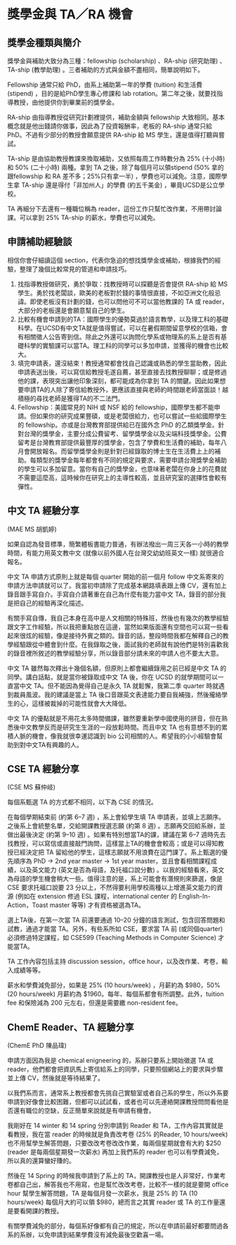 # 獎學金與 TA／RA 機會

## 獎學金種類與簡介

獎學金與補助大致分為三種：fellowship (scholarship) 、RA-ship (研究助理) 、TA-ship (教學助理) 。三者補助的方式與金額不盡相同，簡單說明如下。

Fellowship 通常只給 PhD，由系上補助第一年的學費 (tuition) 和生活費 (stipend) ，目的是給PhD學生專心修課和 lab rotation。第二年之後，就要找指導教授，由他提供你到畢業前的獎學金。

RA-ship 由指導教授從研究計劃裡提供，補助金額與 fellowship 大致相同。基本概念就是他出錢請你做事，因此為了投資報酬率，老板的 RA-ship 通常只給 PhD。不過有少部分的教授會願意提供 RA-ship 給 MS 學生，還是值得打聽與嘗試。

TA-ship 是由協助教授教課來換取補助，又依照每周工作時數分為 25% (十小時) 和 50% (二十小時) 兩種。拿到 TA 之後，除了每個月可以領stipend (50% 拿的跟fellowship 和 RA 差不多；25%只有拿一半) ，學費也可以減免。注意，國際學生拿 TA-ship 還是得付「非加州人」的學費 (約五千美金) ，畢竟UCSD是公立學校。

TA 再細分下去還有一種職位稱為 reader，這份工作只幫忙改作業，不用帶討論課。可以拿到 25% TA-ship 的薪水，學費也可以減免。

## 申請補助經驗談

相信你會仔細讀這個 section，代表你急迫的想找獎學金或補助，根據我們的經驗，整理了幾個比較常見的管道和申請技巧。

1. 找指導教授做研究，勇於爭取：找教授時可以探聽是否會提供 RA-ship 給 MS 學生。勇於找老闆談，歐美的老板對於錢的事情很直接，不如亞洲文化般忌諱。即使老板沒有計劃的錢，也可以問他可不可以當他教課的 TA 或 reader，大部分的老板還是會願意幫自己的學生。
2. 比較有機會申請到的TA：國際學生的優勢莫過於語言教學，以及理工科的基礎科學。在UCSD有中文TA就是值得嘗試，可以在暑假期間留意學校的信箱，會有相關徵人公告寄到信。除此之外還可以詢問化學系或物理系的系上是否有基礎科學的實驗課可以當TA。理工科的同學可以多加申請，並獲得的機會也比較大。
3. 填完申請表，還沒結束！教授通常都會找自己認識或熟悉的學生當助教，因此申請表送出後，可以寫信給教授毛遂自薦，甚至直接去找教授聊聊；或是修過他的課，表現突出讓他印象深刻，都可能成為你拿到 TA 的關鍵。因此如果想要申請TA的人除了寄信給教授外，更應該直接與老師約時間跟老師當面談！越積極的尋找老師是獲得TA的不二法門。
4. Fellowship：美國常見的 NIH 或 NSF 給的 fellowship，國際學生都不能申請。但如果你的研究成果豐碩，或是老闆很給力，也可以嘗試一些給國際學生的 fellowship。亦或是台灣教育部提供給已在國外念 PhD 的乙類獎學金。針對台灣的獎學金，主要分成公費留考、留學獎學金以及尖端科技獎學金。公費留考是台灣教育部提供最豐厚的獎學金，包含了學費和生活費的補助，每年八月會開放報名。而留學獎學金則是針對已經錄取的博士生在生活費上上的補助。每類型的獎學金每年都會有不同的規定與要求，需要申請台灣獎學金補助的學生可以多加留意。當你有自己的獎學金，也意味著老闆在你身上的花費就不需要這麼高，這時候你在研究上的主導性較高，並且研究室的選擇性會較有彈性。

## 中文 TA 經驗分享

 (MAE MS 胡凱婷) 

如果自認為發音標準，簡繁體板書能力普通，有辦法撥出一周三天各一小時的教學時間，有能力用英文教中文 (就像以前外國人在台灣交幼幼班英文一樣) 就很適合報名。

中文 TA 申請方式原則上就是每個 quarter 開始的前一個月 follow 中文系寄來的申請方法申請就可以了。我當初申請除了完成基本網路填表跟上傳 CV，還有加上錄音跟手寫自介。手寫自介請著重在自己為什麼有能力當中文 TA，錄音的部分我是把自己的經驗再深化描述。

有關手寫自傳，我自己本身在高中是人文相關的特殊班，然後也有幾次的教學經驗跟文字工作經驗，所以我把重點放在這邊，當然如果版面還有空間也可以寫一些看起來很炫的經驗，像是接待外賓之類的。錄音的話，整段時間我都在解釋自己的教學經驗跟從中體會到什麼。在我錄取之後，面試我的老師就有說他們是特別喜歡我的錄音裡所敘述的教學經驗分享，所以錄音部分請未來的申請人也不要太大意。

中文 TA 雖然每次釋出十幾個名額，但原則上都會繼續錄用之前已經是中文 TA 的同學。講白話點，就是當你被錄取成中文 TA 後，你在 UCSD 的就學期間可以一直當中文 TA。但不能因為覺得自己是永久 TA 就鬆懈，我第二季 quarter 時就遇到裁員風波。我的建議是當上 TA 後口音跟英文表達能力要自我補強，然後攏絡學生的心，這樣被裁掉的可能性就會大大降低。

中文 TA 的優點就是不用花太多時間備課，雖然要重新學中國使用的拼音，但在熟悉後中文教學反而是研究生生涯的一段放鬆時間。而且中文 TA 也有意想不到的累積人脈的機會，像我就很幸運認識到 bio 公司相關的人。希望我的小小經驗會幫助到對中文TA有興趣的人。

## CSE TA 經驗分享

 (CSE MS 蘇仲岐) 

每個系甄選 TA 的方式都不相同，以下為 CSE 的情況。

在每個學期結束前 (約第 6–7 週) ，系上會給學生填 TA 申請表，並填上志願序。之後系上會統整名單，交給開課教授選志願 (約第 8 週) 。志願再交回給系辦，並做出最後決定 (約第 9–10 週) 。如果有特別想當TA的課，建議在第 6–7 週時先去找教授，可以寫信或直接敲門詢問，這樣當上TA的機會會較高；或是可以得知教授已經決定把 TA 留給他的學生，這樣志願就不用浪費在這門課了。系上甄選的優先順序為 PhD → 2nd year master → 1st year master，並且會看相關課程成績，以及英文能力 (英文是否為母語，及托福口說分數) 。以我的經驗看來，英文為母語的學生機會稍大一些。值得注意的是，系上可能會有潛規則來篩選，像是 CSE 要求托福口說要 23 分以上，不然得要利用學校兩種以上增進英文能力的資源 (例如在 extension 修過 ESL 課程，international center 的 English-In-Action，Toast master 等等) 才有資格被選為TA。

選上TA後，在第一次當 TA 前還要通過 10–20 分鐘的語言測試，包含回答問題和試教，通過才能當 TA。另外，有些系所如 CSE，要求當 TA 前 (或同個quarter) 必須修過特定課程，如 CSE599  (Teaching Methods in Computer Science) 才能當TA。

TA 工作內容包括主持 discussion session，office hour，以及改作業、考卷，輸入成績等等。

薪水和學費減免部分，如果是 25% (10 hours/week) ，月薪約為 $980，50% (20 hours/week) 月薪約為 $1960。每年、每個系都會有所調整。此外，tuition fee 和保險減為 200 元左右，但還是需要繳 non-resident fee。

## ChemE Reader、TA 經驗分享

 (ChemE PhD 陳品瑋) 

申請方面因為我是 chemical enigneering 的，系辦只要系上開始徵選 TA 或 reader，他們都會把資訊馬上寄信給系上的同學，只要照個網站上的要求與步驟並上傳 CV，然後就是等待結果了。

以我們系而言，通常系上教授都會先挑自己實驗室或者自己系的學生，所以外系要申請到好像會比較困難，但都可以試試看，或者也可以先連絡開課教授問問看他是否還有職位的空缺，反正簡單來說就是有申請有機會。

我剛好在 14 winter 和 14 spring 分別申請到 Reader 和 TA，工作內容其實就是看教授，我在當 reader 的時候就是負責改考卷 (25% 的Reader, 10 hours/week) 也不用幫學生解答問題，只要改改考卷改改作業，每兩個星期就會有大約 $250  (reader 是每兩個星期發一次薪水) 再加上我們系的 reader 也可以有學費減免，所以真的還算蠻好賺的。

然後在 14 Spring 的時候我申請到了系上的 TA，開課教授也是人非常好，作業考卷都自己出，解答我也不用寫，也是幫忙改改考卷，比較不一樣的就是要開 office hour 幫學生解答問題，TA 是每個月發一次薪水，我是 25% 的 TA (10 hours/week) 每個月大約可以領 $980，總而言之其實 reader 或 TA 的工作量還是要看開課的教授。

有關學費減免的部分，每個系好像都有自己的規定，所以在申請前最好都要問過各系的系辦，以免申請到結果學費沒有減免最後空歡喜一場。

